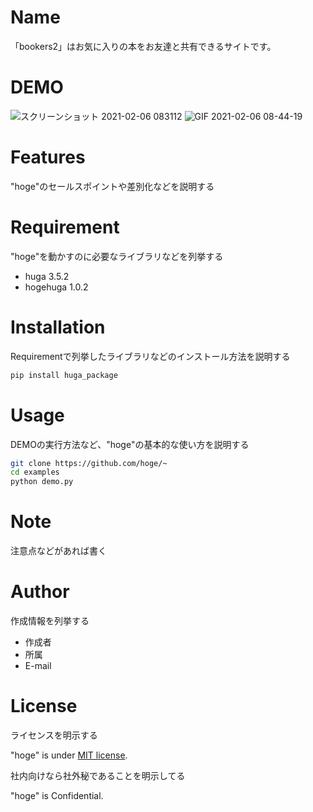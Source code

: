 
# Name
 
「bookers2」はお気に入りの本をお友達と共有できるサイトです。
 

# DEMO
 
![スクリーンショット 2021-02-06 083112](https://user-images.githubusercontent.com/75518740/107099693-b863f700-6855-11eb-8c09-a05e917fd864.jpg)
![GIF 2021-02-06 08-44-19](https://user-images.githubusercontent.com/75518740/107100430-ac793480-6857-11eb-91a1-3b3fc91e88fe.gif)
# Features
 
"hoge"のセールスポイントや差別化などを説明する
 
# Requirement
 
"hoge"を動かすのに必要なライブラリなどを列挙する
 
* huga 3.5.2
* hogehuga 1.0.2
 
# Installation
 
Requirementで列挙したライブラリなどのインストール方法を説明する
 
```bash
pip install huga_package
```
 
# Usage
 
DEMOの実行方法など、"hoge"の基本的な使い方を説明する
 
```bash
git clone https://github.com/hoge/~
cd examples
python demo.py
```
 
# Note
 
注意点などがあれば書く
 
# Author
 
作成情報を列挙する
 
* 作成者
* 所属
* E-mail
 
# License
ライセンスを明示する
 
"hoge" is under [MIT license](https://en.wikipedia.org/wiki/MIT_License).
 
社内向けなら社外秘であることを明示してる
 
"hoge" is Confidential.